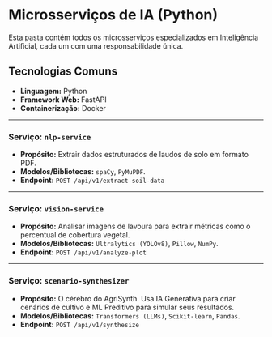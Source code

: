 # Microsserviços de IA (Python)

Esta pasta contém todos os microsserviços especializados em Inteligência Artificial, cada um com uma responsabilidade única.

## Tecnologias Comuns

-   **Linguagem:** Python
-   **Framework Web:** FastAPI
-   **Containerização:** Docker

---

### Serviço: `nlp-service`

-   **Propósito:** Extrair dados estruturados de laudos de solo em formato PDF.
-   **Modelos/Bibliotecas:** `spaCy`, `PyMuPDF`.
-   **Endpoint:** `POST /api/v1/extract-soil-data`

---

### Serviço: `vision-service`

-   **Propósito:** Analisar imagens de lavoura para extrair métricas como o percentual de cobertura vegetal.
-   **Modelos/Bibliotecas:** `Ultralytics (YOLOv8)`, `Pillow`, `NumPy`.
-   **Endpoint:** `POST /api/v1/analyze-plot`

---

### Serviço: `scenario-synthesizer`

-   **Propósito:** O cérebro do AgriSynth. Usa IA Generativa para criar cenários de cultivo e ML Preditivo para simular seus resultados.
-   **Modelos/Bibliotecas:** `Transformers (LLMs)`, `Scikit-learn`, `Pandas`.
-   **Endpoint:** `POST /api/v1/synthesize`
